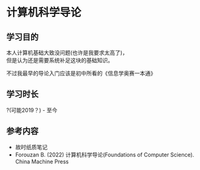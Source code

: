 # 计算机科学导论

## 学习目的

本人计算机基础大致没问题(也许是我要求太高了)，  
但是认为还是需要系统补足这块的基础知识。

不过我最早的导论入门应该是初中所看的《信息学奥赛一本通》

## 学习时长

?(可能2019？) - 至今

## 参考内容

- 故时纸质笔记
- Forouzan B. (2022) 计算机科学导论(Foundations of Computer Science). China Machine Press
